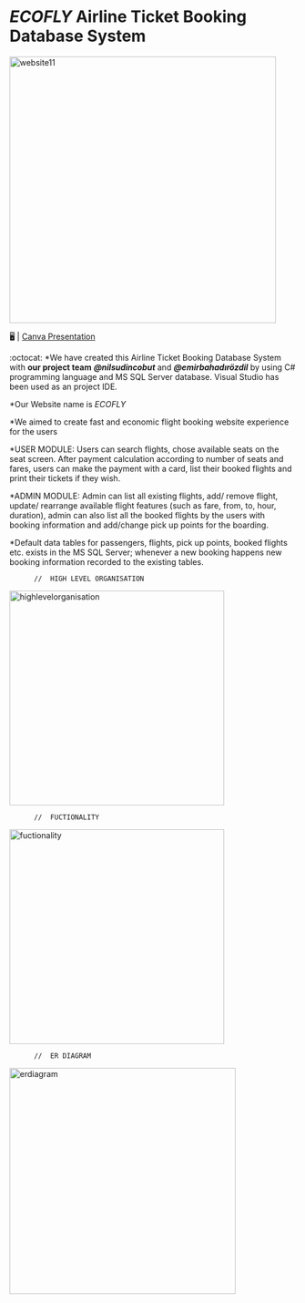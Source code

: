 # _ECOFLY_     Airline Ticket Booking Database System

<img width="468" alt="website11" src="https://user-images.githubusercontent.com/89788024/154131480-f85e4155-39b6-4f2a-b9d0-3a3c2fc12bd3.png">

:desktop_computer: | [Canva Presentation](https://www.canva.com/design/DAE0-TAPc4A/BZyGojJj6vrC9tDtBShDBg/view?utm_content=DAE0-TAPc4A&utm_campaign=designshare&utm_medium=link&utm_source=publishsharelink#1)

:octocat: 
*We have created this Airline Ticket Booking Database System with **our project team** 
**_@nilsudincobut_**  and **_@emirbahadırözdil_**  by using C# programming language and MS SQL 
Server database. Visual Studio has been used as an project IDE.

*Our Website name is _ECOFLY_

*We aimed to create fast and economic flight booking website experience
for the users

*USER MODULE: 
Users can search flights, 
chose available seats on the seat screen.
After payment calculation according to number of seats and fares,
users can make the payment with a card, 
list their booked flights
and print their tickets if they wish.

*ADMIN MODULE: 
Admin can list all existing flights, 
add/ remove flight,
update/ rearrange available flight features (such as fare, from, to, hour, duration),
admin can also list all the booked flights by the users with booking information
and add/change pick up points for the boarding.

*Default data tables for 
passengers, flights, pick up points, booked flights etc. 
exists in the MS SQL Server; 
whenever a new booking happens new
booking information recorded to the existing tables.


          //  HIGH LEVEL ORGANISATION
<img width="377" alt="highlevelorganisation" src="https://user-images.githubusercontent.com/89788024/154132493-e8a8f1ad-d09e-4f79-a67a-863f89b63352.png">



          //  FUCTIONALITY
<img width="377" alt="fuctionality" src="https://user-images.githubusercontent.com/89788024/154132518-9217f4cd-e198-4596-8444-b2527fe2f690.png">



          //  ER DIAGRAM
<img width="397" alt="erdiagram" src="https://user-images.githubusercontent.com/89788024/154132530-34ed6846-6478-4553-aafe-06a02f097729.png">

